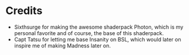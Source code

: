 # Credits

- Sixthsurge for making the awesome shaderpack Photon, which is my personal favorite and of course, the base of this shaderpack.
- Capt Tatsu for letting me base Insanity on BSL, which would later on inspire me of making Madness later on.